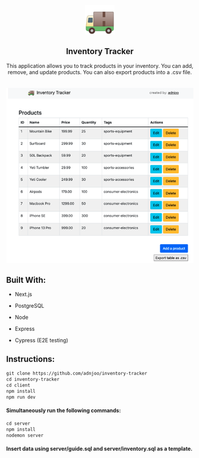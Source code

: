 <!-- PROJECT LOGO -->
<br />
<p align="center">
  <a href="https://github.com/adnjoo/inventory-tracker">
    <img src="https://raw.githubusercontent.com/adnjoo/Inventory-Tracker/main/client/public/truck.png" alt="Logo" width="80" height="80">
  </a>

  <h2 align="center">Inventory Tracker</h2>

  <p align="center">
    This application allows you to track products in your inventory. You can add, remove, and update products. You can also export products into a .csv file. 
    <br />
    <br />
    <br />
  <img src='./preview.png'>
  </p>
</p>

## Built With:

* Next.js

* PostgreSQL

* Node

* Express

* Cypress (E2E testing)

## Instructions:

```
git clone https://github.com/adnjoo/inventory-tracker
cd inventory-tracker
cd client
npm install
npm run dev
```

#### Simultaneously run the following commands:

```
cd server
npm install
nodemon server
```

#### Insert data using server/guide.sql and server/inventory.sql as a template.